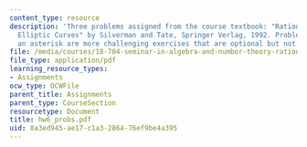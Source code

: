 ```yaml
---
content_type: resource
description: 'Three problems assigned from the course textbook: "Rational Points on
  Elliptic Curves" by Silverman and Tate, Springer Verlag, 1992. Problems marked with
  an asterisk are more challenging exercises that are optional but not required'
file: /media/courses/18-704-seminar-in-algebra-and-number-theory-rational-points-on-elliptic-curves-fall-2004/8a3ed945ae17c1a3286476ef9be4a395_hw6_probs.pdf
file_type: application/pdf
learning_resource_types:
- Assignments
ocw_type: OCWFile
parent_title: Assignments
parent_type: CourseSection
resourcetype: Document
title: hw6_probs.pdf
uid: 8a3ed945-ae17-c1a3-2864-76ef9be4a395
---
```

